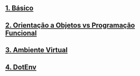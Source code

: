 ## [1. Básico](01_basico/readme.md)

## [2. Orientação a Objetos vs Programação Funcional](02_OO_PF/readme.md)

## [3. Ambiente Virtual](03_env/readme.md)

## [4. DotEnv](04_dotenv/readme.md)
